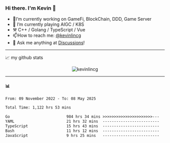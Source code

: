 ### Hi there. I'm Kevin 👋

- 🔭I’m currently working on GameFi, BlockChain, DDD, Game Server
- 🌱 I’m currently playing AIGC / K8S
-   :hammer_and_pick: C++ / Golang / TypeScript / Vue
- 📫How to reach me: [@kevinlincg](https://twitter.com/kevinlincg) 
-   :thought_balloon: Ask me anything at [Discussions](https://github.com/kevinlincg/kevinlincg/issues/new)!

---

📈 my github stats

<p align="center"> <img src="https://github-readme-stats-ouuan.vercel.app/api?username=kevinlincg&theme=dark&show_icons=true&count_private=true" alt="kevinlincg" />

---

#### :bar_chart: 

<!--START_SECTION:waka-->

```txt
From: 09 November 2022 - To: 08 May 2025

Total Time: 1,122 hrs 53 mins

Go                         984 hrs 34 mins >>>>>>>>>>>>>>>>>>>>>>---   87.68 %
YAML                       21 hrs 32 mins  -------------------------   01.92 %
TypeScript                 15 hrs 43 mins  -------------------------   01.40 %
Bash                       11 hrs 12 mins  -------------------------   01.00 %
JavaScript                 9 hrs 25 mins   -------------------------   00.84 %
```

<!--END_SECTION:waka-->
